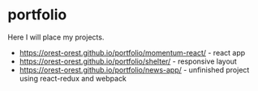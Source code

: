 # portfolio

Here I will place my projects.

- https://orest-orest.github.io/portfolio/momentum-react/ - react app
- https://orest-orest.github.io/portfolio/shelter/ - responsive layout
- https://orest-orest.github.io/portfolio/news-app/ - unfinished project using react-redux and webpack
